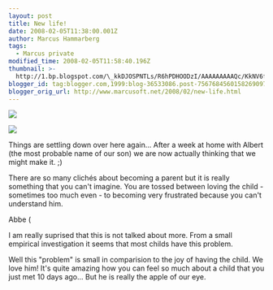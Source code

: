 ```yaml
---
layout: post
title: New life!
date: 2008-02-05T11:38:00.001Z
author: Marcus Hammarberg
tags:
  - Marcus private
modified_time: 2008-02-05T11:58:40.196Z
thumbnail: >-
  http://1.bp.blogspot.com/\_kkDJOSPNTLs/R6hPDHOODzI/AAAAAAAAAQc/KkNV6fRbUaY/s72-c/PICT2509.JPG
blogger_id: tag:blogger.com,1999:blog-36533086.post-7567684560158269097
blogger_orig_url: http://www.marcusoft.net/2008/02/new-life.html
---
```


[<img
src="http://1.bp.blogspot.com/_kkDJOSPNTLs/R6hPDHOODzI/AAAAAAAAAQc/KkNV6fRbUaY/s320/PICT2509.JPG"
id="BLOGGER_PHOTO_ID_5163463887677165362"
style="DISPLAY: block; MARGIN: 0px auto 10px; CURSOR: hand; TEXT-ALIGN: center"
data-border="0" />](http://1.bp.blogspot.com/_kkDJOSPNTLs/R6hPDHOODzI/AAAAAAAAAQc/KkNV6fRbUaY/s1600-h/PICT2509.JPG)

<div>

<div>

[<img
src="http://1.bp.blogspot.com/_kkDJOSPNTLs/R6hOYHOODxI/AAAAAAAAAQM/gP_BZpEktps/s320/PICT2517.JPG"
id="BLOGGER_PHOTO_ID_5163463148942790418"
style="DISPLAY: block; MARGIN: 0px auto 10px; CURSOR: hand; TEXT-ALIGN: center"
data-border="0" />](http://1.bp.blogspot.com/_kkDJOSPNTLs/R6hOYHOODxI/AAAAAAAAAQM/gP_BZpEktps/s1600-h/PICT2517.JPG)

<div>

<div>

<div>

Things are settling down over here again... After a week at home with
Albert (the most probable name of our son) we are now actually thinking
that we might make it. ;)




There are so many clichés about becoming a parent but it is really
something that you can't imagine. You are tossed between loving the
child - sometimes too much even - to becoming very frustrated because
you can't understand him.

</div>


<div>

Abbe (

</div>

<div>

I am really suprised that this is not talked about more. From a small
empirical investigation it seems that most childs have this problem.




Well this "problem" is small in comparision to the joy of having the
child. We love him! It's quite amazing how you can feel so much about a
child that you just met 10 days ago... But he is really the apple of our
eye.




</div>

</div>

</div>

</div>

